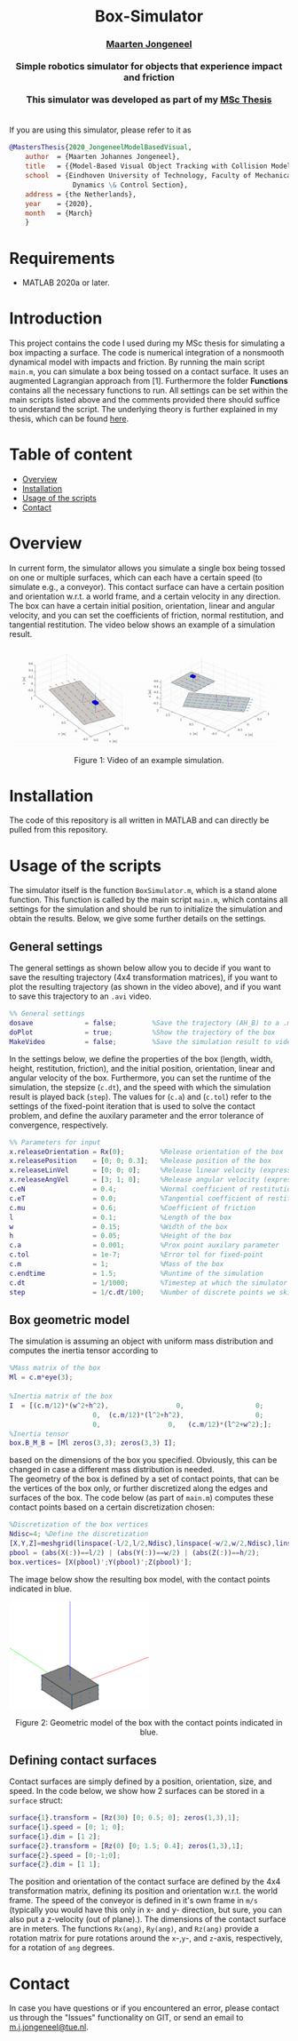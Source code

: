 <div align="center">
<h1 align="center">
Box-Simulator
</h1>
</div>
<div align="center">
<h3>
<a href="https://research.tue.nl/en/persons/maarten-jongeneel">Maarten Jongeneel</a>
<br>
<br>
Simple robotics simulator for objects that experience impact and friction
<br>
<br>
This simulator was developed as part of my <a href="https://research.tue.nl/en/studentTheses/model-based-visual-object-tracking-with-collision-models">MSc Thesis</a>
<br>
<br>
</h3>
</div>

If you are using this simulator, please refer to it as
```bibtex
@MastersThesis{2020_JongeneelModelBasedVisual,
    author  = {Maarten Johannes Jongeneel},
    title   = {{Model-Based Visual Object Tracking with Collision Models}},
    school  = {Eindhoven University of Technology, Faculty of Mechanical Engineering,
                Dynamics \& Control Section},
    address = {the Netherlands},
    year    = {2020},
    month   = {March}
    }
```
# Requirements
 - MATLAB 2020a or later. 

# Introduction

This project contains the code I used during my MSc thesis for simulating a box impacting a surface. The code is numerical integration of a nonsmooth dynamical model with impacts and friction. By running the main script `main.m`, you can simulate a box being tossed on a contact surface.
It uses an augmented Lagrangian approach from [1]. Furthermore the folder **Functions** contains all the necessary functions to run. All settings can be set within the main scripts listed above and the comments provided there should suffice to understand the script. The underlying theory is further explained in my thesis, which can be found [here](https://research.tue.nl/en/studentTheses/model-based-visual-object-tracking-with-collision-models).


Table of content
================
- [Overview](#overview)
- [Installation](#installation)
- [Usage of the scripts](#usage-of-the-scripts)
- [Contact](#contact)

# Overview
In current form, the simulator allows you simulate a single box being tossed on one or multiple surfaces, which can each have a certain speed (to simulate e.g., a conveyor). This contact surface can have a certain position and orientation w.r.t. a world frame, and a certain velocity in any direction. The box can have a certain initial position, orientation, linear and angular velocity, and you can set the coefficients of friction, normal restitution, and tangential restitution. The video below shows an example of a simulation result. 
<div align="center">
    <div style = "display: flex; align="center">
        <img src="static/box-simulator.gif" width="48%"/> 
        <img src="static/box-simulator2.gif" width="48%"/>
    </div>
    <p>Figure 1: Video of an example simulation.</p>
</div>

# Installation
The code of this repository is all written in MATLAB and can directly be pulled from this repository. 

# Usage of the scripts
The simulator itself is the function `BoxSimulator.m`, which is a stand alone function. This function is called by the main script `main.m`, which contains all settings for the simulation and should be run to initialize the simulation and obtain the results. Below, we give some further details on the settings.<br>

## General settings
The general settings as shown below allow you to decide if you want to save the resulting trajectory (4x4 transformation matrices), if you want to plot the resulting trajectory (as shown in the video above), and if you want to save this trajectory to an `.avi` video.
```matlab
%% General settings
dosave             = false;         %Save the trajectory (AH_B) to a .mat file
doPlot             = true;          %Show the trajectory of the box
MakeVideo          = false;         %Save the simulation result to video
```

In the settings below, we define the properties of the box (length, width, height, restitution, friction), and the initial position, orientation, linear and angular velocity of the box. Furthermore, you can set the runtime of the simulation, the stepsize (`c.dt`), and the speed with which the simulation result is played back (`step`). The values for (`c.a`) and (`c.tol`) refer to the settings of the fixed-point iteration that is used to solve the contact problem, and define the auxilary parameter and the error tolerance of convergence, respectively.
```matlab
%% Parameters for input
x.releaseOrientation = Rx(0);         %Release orientation of the box            [deg]
x.releasePosition    = [0; 0; 0.3];   %Release position of the box               [m]
x.releaseLinVel      = [0; 0; 0];     %Release linear velocity (expressed in B)  [m/s]
x.releaseAngVel      = [3; 1; 0];     %Release angular velocity (expressed in B) [rad/s]
c.eN                 = 0.4;           %Normal coefficient of restitution         [-]
c.eT                 = 0.0;           %Tangential coefficient of restitution     [-]
c.mu                 = 0.6;           %Coefficient of friction                   [-]
l                    = 0.1;           %Length of the box                         [m]
w                    = 0.15;          %Width of the box                          [m]
h                    = 0.05;          %Height of the box                         [m]
c.a                  = 0.001;         %Prox point auxilary parameter             [-]
c.tol                = 1e-7;          %Error tol for fixed-point                 [-]
c.m                  = 1;             %Mass of the box                           [kg]  
c.endtime            = 1.5;           %Runtime of the simulation                 [s]
c.dt                 = 1/1000;        %Timestep at which the simulator runs      [s]
step                 = 1/c.dt/100;    %Number of discrete points we skip per shown frame
```

## Box geometric model
The simulation is assuming an object with uniform mass distribution and computes the inertia tensor according to 
```matlab
%Mass matrix of the box
Ml = c.m*eye(3);

%Inertia matrix of the box
I  = [(c.m/12)*(w^2+h^2),                 0,                  0;
                     0,  (c.m/12)*(l^2+h^2),                  0;
                     0,                 0,   (c.m/12)*(l^2+w^2);];
%Inertia tensor
box.B_M_B = [Ml zeros(3,3); zeros(3,3) I];
```
based on the dimensions of the box you specified. Obviously, this can be changed in case a different mass distribution is needed.<br>
The geometry of the box is defined by a set of contact points, that can be the vertices of the box only, or further discretized along the edges and surfaces of the box. The code below (as part of `main.m`) computes these contact points based on a certain discretization chosen:
```matlab
%Discretization of the box vertices
Ndisc=4; %Define the discretization 
[X,Y,Z]=meshgrid(linspace(-l/2,l/2,Ndisc),linspace(-w/2,w/2,Ndisc),linspace(-h/2,h/2,Ndisc));
pbool = (abs(X(:))==l/2) | (abs(Y(:))==w/2) | (abs(Z(:))==h/2);
box.vertices= [X(pbool)';Y(pbool)';Z(pbool)'];
```
The image below show the resulting box model, with the contact points indicated in blue.
<div align="center">
    <div style = "display: flex; align="center">
        <img src="static/boxmodel.png" width="50%"/> 
    </div>
    <p>Figure 2: Geometric model of the box with the contact points indicated in blue.</p>
</div>

## Defining contact surfaces
Contact surfaces are simply defined by a position, orientation, size, and speed. In the code below, we show how 2 surfaces can be stored in a `surface` struct:
```matlab
surface{1}.transform = [Rz(30) [0; 0.5; 0]; zeros(1,3),1];
surface{1}.speed = [0; 1; 0];
surface{1}.dim = [1 2];
surface{2}.transform = [Rz(0) [0; 1.5; 0.4]; zeros(1,3),1];
surface{2}.speed = [0;-1;0];
surface{2}.dim = [1 1];
```
The position and orientation of the contact surface are defined by the 4x4 transformation matrix, defining its position and orientation w.r.t. the world frame. The speed of the conveyor is defined in it's own frame in `m/s` (typically you would have this only in x- and y- direction, but sure, you can also put a z-velocity (out of plane).). The dimensions of the contact surface are in meters. The functions `Rx(ang)`, `Ry(ang)`, and `Rz(ang)` provide a rotation matrix for pure rotations around the `x`-,`y`-, and `z`-axis, respectively, for a rotation of `ang` degrees.  

# Contact
In case you have questions or if you encountered an error, please contact us through the "Issues" functionality on GIT, or send an email to [m.j.jongeneel@tue.nl](mailto:m.j.jongeneel@tue.nl). 
